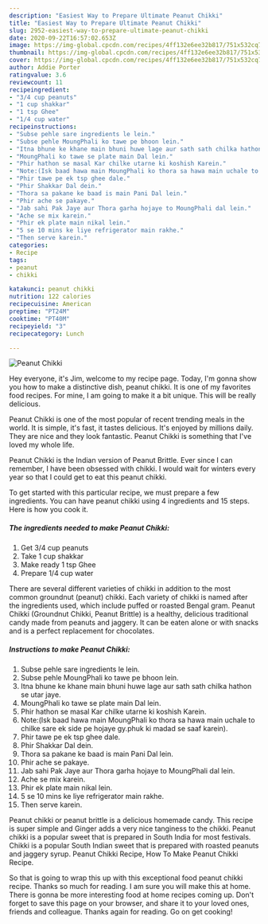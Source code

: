 ```yaml
---
description: "Easiest Way to Prepare Ultimate Peanut Chikki"
title: "Easiest Way to Prepare Ultimate Peanut Chikki"
slug: 2952-easiest-way-to-prepare-ultimate-peanut-chikki
date: 2020-09-22T16:57:02.653Z
image: https://img-global.cpcdn.com/recipes/4ff132e6ee32b817/751x532cq70/peanut-chikki-recipe-main-photo.jpg
thumbnail: https://img-global.cpcdn.com/recipes/4ff132e6ee32b817/751x532cq70/peanut-chikki-recipe-main-photo.jpg
cover: https://img-global.cpcdn.com/recipes/4ff132e6ee32b817/751x532cq70/peanut-chikki-recipe-main-photo.jpg
author: Addie Porter
ratingvalue: 3.6
reviewcount: 11
recipeingredient:
- "3/4 cup peanuts"
- "1 cup shakkar"
- "1 tsp Ghee"
- "1/4 cup water"
recipeinstructions:
- "Subse pehle sare ingredients le lein."
- "Subse pehle MoungPhali ko tawe pe bhoon lein."
- "Itna bhune ke khane main bhuni huwe lage aur sath sath chilka hathon se utar jaye."
- "MoungPhali ko tawe se plate main Dal lein."
- "Phir hathon se masal Kar chilke utarne ki koshish Karein."
- "Note:(Isk baad hawa main MoungPhali ko thora sa hawa main uchale to chilke sare ek side pe hojaye gy.phuk ki madad se saaf karein)."
- "Phir tawe pe ek tsp ghee dale."
- "Phir Shakkar Dal dein."
- "Thora sa pakane ke baad is main Pani Dal lein."
- "Phir ache se pakaye."
- "Jab sahi Pak Jaye aur Thora garha hojaye to MoungPhali dal lein."
- "Ache se mix karein."
- "Phir ek plate main nikal lein."
- "5 se 10 mins ke liye refrigerator main rakhe."
- "Then serve karein."
categories:
- Recipe
tags:
- peanut
- chikki

katakunci: peanut chikki 
nutrition: 122 calories
recipecuisine: American
preptime: "PT24M"
cooktime: "PT40M"
recipeyield: "3"
recipecategory: Lunch

---
```



![Peanut Chikki](https://img-global.cpcdn.com/recipes/4ff132e6ee32b817/751x532cq70/peanut-chikki-recipe-main-photo.jpg)

Hey everyone, it's Jim, welcome to my recipe page. Today, I'm gonna show you how to make a distinctive dish, peanut chikki. It is one of my favorites food recipes. For mine, I am going to make it a bit unique. This will be really delicious.

Peanut Chikki is one of the most popular of recent trending meals in the world. It is simple, it's fast, it tastes delicious. It's enjoyed by millions daily. They are nice and they look fantastic. Peanut Chikki is something that I've loved my whole life.

Peanut Chikki is the Indian version of Peanut Brittle. Ever since I can remember, I have been obsessed with chikki. I would wait for winters every year so that I could get to eat this peanut chikki.


To get started with this particular recipe, we must prepare a few ingredients. You can have peanut chikki using 4 ingredients and 15 steps. Here is how you cook it.

<!--inarticleads1-->

##### The ingredients needed to make Peanut Chikki:

1. Get 3/4 cup peanuts
1. Take 1 cup shakkar
1. Make ready 1 tsp Ghee
1. Prepare 1/4 cup water


There are several different varieties of chikki in addition to the most common groundnut (peanut) chikki. Each variety of chikki is named after the ingredients used, which include puffed or roasted Bengal gram. Peanut Chikki (Groundnut Chikki, Peanut Brittle) is a healthy, delicious traditional candy made from peanuts and jaggery. It can be eaten alone or with snacks and is a perfect replacement for chocolates. 

<!--inarticleads2-->

##### Instructions to make Peanut Chikki:

1. Subse pehle sare ingredients le lein.
1. Subse pehle MoungPhali ko tawe pe bhoon lein.
1. Itna bhune ke khane main bhuni huwe lage aur sath sath chilka hathon se utar jaye.
1. MoungPhali ko tawe se plate main Dal lein.
1. Phir hathon se masal Kar chilke utarne ki koshish Karein.
1. Note:(Isk baad hawa main MoungPhali ko thora sa hawa main uchale to chilke sare ek side pe hojaye gy.phuk ki madad se saaf karein).
1. Phir tawe pe ek tsp ghee dale.
1. Phir Shakkar Dal dein.
1. Thora sa pakane ke baad is main Pani Dal lein.
1. Phir ache se pakaye.
1. Jab sahi Pak Jaye aur Thora garha hojaye to MoungPhali dal lein.
1. Ache se mix karein.
1. Phir ek plate main nikal lein.
1. 5 se 10 mins ke liye refrigerator main rakhe.
1. Then serve karein.


Peanut chikki or peanut brittle is a delicious homemade candy. This recipe is super simple and Ginger adds a very nice tanginess to the chikki. Peanut chikki is a popular sweet that is prepared in South India for most festivals. Chikki is a popular South Indian sweet that is prepared with roasted peanuts and jaggery syrup. Peanut Chikki Recipe, How To Make Peanut Chikki Recipe. 

So that is going to wrap this up with this exceptional food peanut chikki recipe. Thanks so much for reading. I am sure you will make this at home. There is gonna be more interesting food at home recipes coming up. Don't forget to save this page on your browser, and share it to your loved ones, friends and colleague. Thanks again for reading. Go on get cooking!
